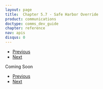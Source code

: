```yaml
---
layout: page
title:  Chapter 5.7 - Safe Harbor Override
product: communications
doctype: comms_dev_guide
chapter: reference
nav: apis
disqus: 0
---
```


<ul class="pager">
  <li class="previous"><a href="/communications/dev-guide/reference/tax-override/"><i class="glyphicon glyphicon-chevron-left"></i>Previous</a></li>
  <li class="next"><a href="/communications/dev-guide/reference/exclusion/">Next<i class="glyphicon glyphicon-chevron-right"></i></a></li>
</ul>

Coming Soon

<ul class="pager">
  <li class="previous"><a href="/communications/dev-guide/reference/tax-override/"><i class="glyphicon glyphicon-chevron-left"></i>Previous</a></li>
  <li class="next"><a href="/communications/dev-guide/reference/exclusion/">Next<i class="glyphicon glyphicon-chevron-right"></i></a></li>
</ul>